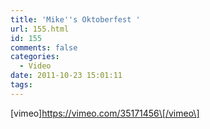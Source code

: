 ```yaml
---
title: 'Mike''s Oktoberfest '
url: 155.html
id: 155
comments: false
categories:
  - Video
date: 2011-10-23 15:01:11
tags:
---
```


\[vimeo\]https://vimeo.com/35171456\[/vimeo\]